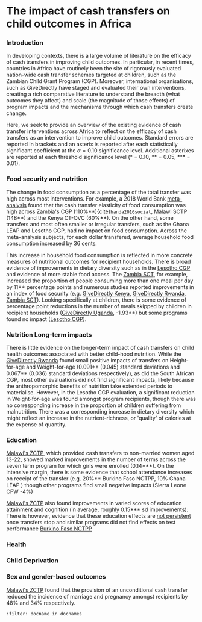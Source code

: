 # The impact of cash transfers on child outcomes in Africa

### Introduction
In developing contexts, there is a large volume of literature on the efficacy of cash transfers in improving child outcomes. In particular, in recent times, countries in Africa have routinely been the site of rigorously evaluated nation-wide cash transfer schemes targeted at children, such as the Zambian Child Grant Program (CGP). Moreover, international organisations, such as GiveDirectly have staged and evaluated their own interventions, creating a rich comparative literature to understand the breadth (what outcomes they affect) and scale (the magnitude of those effects) of program impacts and the mechanisms through which cash transfers create change.

Here, we seek to provide an overview of the existing evidence of cash transfer interventions across Africa to reflect on the efficacy of cash transfers as an intervention to improve child outcomes. Standard errors are reported in brackets and an asterix is reported after each statistically significant coefficient at the $\alpha = 0.10$ significance level. Additional asterixes are reported at each threshold significance level (* = 0.10, ** = 0.05, *** = 0.01). 

### Food security and nutrition
The change in food consumption as a percentage of the total transfer was high across most interventions. For example, a 2018 World Bank [meta-analysis](http://documents1.worldbank.org/curated/en/657581531930611436/122290272_201809295093309/additional/128594-PUB-PUBLIC.pdf) found that the cash transfer elasticity of food consumption was high across Zambia's CGP (110%\*\*){cite}`handa2016social`, Malawi SCTP (148\*\*) and the Kenya CT-OVC (60%\*\*). On the other hand, some transfers and most often smaller or irregular transfers, such as the Ghana LEAP and Lesotho CGP, had no impact on food consumption. Across the meta-analysis subjects, for each dollar transfered, average household food consumption increased by 36 cents. 

This increase in household food consumption is reflected in more concrete measures of nutritional outcomes for recipient households. There is broad evidence of improvements in dietary diversity such as in the [Lesotho CGP](https://transfer.cpc.unc.edu/wp-content/uploads/2019/01/Lesotho-CGP-SPRINGS-Impact-Report_FINAL.pdf) and evidence of more stable food access. The [Zambia SCT](https://www.air.org/sites/default/files/downloads/report/RCT%20of%20SCTs_MCTG_24_month_report_Official.pdf), for example, increased the proportion of people consuming more than one meal per day by 11\*\* percentage points and numerous studies reported improvements in an index of food security (e.g. [GiveDirectly Kenya](https://www.princeton.edu/~joha/publications/Haushofer_Shapiro_UCT_QJE_2016.pdf), [GiveDirectly Rwanda](https://www.poverty-action.org/sites/default/files/publications/Benchmarking.pdf), [Zambia SCT](https://www.air.org/sites/default/files/downloads/report/RCT%20of%20SCTs_MCTG_24_month_report_Official.pdf)). Looking specifically at children, there is some evidence of percentage point reductions in the number of meals skipped by children in recipient households ([GiveDirectly Uganda](https://www.givedirectly.org/wp-content/uploads/2019/06/Cash_Crop_Ugandan_CoffeeRCT.pdf), -1.93\*\*) but some programs found no impact ([Lesotho CGP](https://transfer.cpc.unc.edu/wp-content/uploads/2019/01/Lesotho-CGP-SPRINGS-Impact-Report_FINAL.pdf)).

### Nutrition Long-term impacts
There is little evidence on the longer-term impact of cash transfers on child health outcomes associated with better child-hood nutrition. While the [GiveDirectly Rwanda](https://www.poverty-action.org/sites/default/files/publications/Benchmarking.pdf) found small positive impacts of transfers on Height-for-age and Weight-for-age (0.091** (0.045) standard deviations and 0.067** (0.036) standard deviations respectively), as did the South African CGP, most other evaluations did not find significant impacts, likely because the anthropomorphic benefits of nutrition take extended periods to materialise. However, in the Lesotho CGP evaluation, a significant reduction in Weight-for-age was found amongst program recipients, though there was no corresponding increase in the proportion of children suffering from malnutrition. There was a corresponding increase in dietary diversity which might reflect an increase in the nutrient-richness, or 'quality' of calories at the expense of quantity.

### Education

[Malawi's ZCTP](http://documents1.worldbank.org/curated/en/159871468272378854/pdf/WPS5259.pdf), which provided cash transfers to non-married women aged 13-22, showed marked improvements in the number of terms across the seven term program for which girls were enrolled (0.14\*\*\*). On the intensive margin, there is some evidence that school attendance increases on receipt of the transfer (e.g. 20%** Burkino Faso NCTPP, 10% Ghana LEAP ) though other programs find small negative impacts (Sierra Leone CFW -4%)

[Malawi's ZCTP](http://documents1.worldbank.org/curated/en/159871468272378854/pdf/WPS5259.pdf) also found improvements in varied scores of education attainment and cognition (in average, roughly 0.15*** sd improvements). There is however, evidence that these education effects are [not persistent](https://reliefweb.int/sites/reliefweb.int/files/resources/ow2_147_malawi_2302_-top.pdf) once transfers stop and similar programs did not find effects on test performance [Burkino Faso NCTPP](https://www.researchgate.net/publication/254958803_Cash_Transfers_and_Child_Schooling_Evidence_from_a_Randomized_Evaluation_of_the_Role_of_Conditionality)

### Health

### Child Deprivation

### Sex and gender-based outcomes

[Malawi's ZCTP](http://documents1.worldbank.org/curated/en/159871468272378854/pdf/WPS5259.pdf) found that the provision of an unconditional cash transfer reduced the incidence of marriage and pregnancy amongst recipients by 48% and 34% respectively.
 
```{bibliography} ../references.bib
:filter: docname in docnames
```